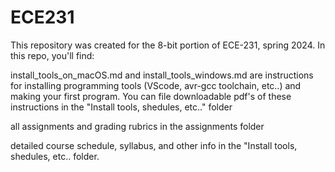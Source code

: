 # ECE231

This repository was created for the 8-bit portion of ECE-231, spring 2024. In this repo, you'll find:

install_tools_on_macOS.md and install_tools_windows.md are instructions for installing programming tools (VScode, avr-gcc toolchain, etc..) and making your first program.  You can file downloadable pdf's of these instructions in the "Install tools, shedules, etc.." folder

all assignments and grading rubrics in the assignments folder

detailed course schedule, syllabus, and other info in the "Install tools, shedules, etc.. folder.

